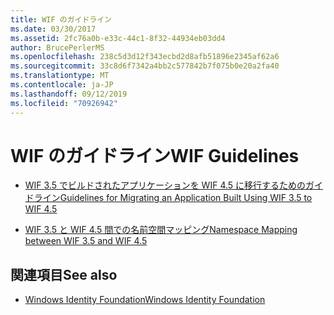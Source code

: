 ```yaml
---
title: WIF のガイドライン
ms.date: 03/30/2017
ms.assetid: 2fc76a0b-e33c-44c1-8f32-44934eb03dd4
author: BrucePerlerMS
ms.openlocfilehash: 238c5d3d12f343ecbd2d8afb51896e2345af62a6
ms.sourcegitcommit: 33c8d6f7342a4bb2c577842b7f075b0e20a2fa40
ms.translationtype: MT
ms.contentlocale: ja-JP
ms.lasthandoff: 09/12/2019
ms.locfileid: "70926942"
---
```

# <a name="wif-guidelines"></a><span data-ttu-id="24db4-102">WIF のガイドライン</span><span class="sxs-lookup"><span data-stu-id="24db4-102">WIF Guidelines</span></span>

- [<span data-ttu-id="24db4-103">WIF 3.5 でビルドされたアプリケーションを WIF 4.5 に移行するためのガイドライン</span><span class="sxs-lookup"><span data-stu-id="24db4-103">Guidelines for Migrating an Application Built Using WIF 3.5 to WIF 4.5</span></span>](../../../docs/framework/security/guidelines-for-migrating-an-application-built-using-wif-3-5-to-wif-4-5.md)  
  
- [<span data-ttu-id="24db4-104">WIF 3.5 と WIF 4.5 間での名前空間マッピング</span><span class="sxs-lookup"><span data-stu-id="24db4-104">Namespace Mapping between WIF 3.5 and WIF 4.5</span></span>](../../../docs/framework/security/namespace-mapping-between-wif-3-5-and-wif-4-5.md)  
  
## <a name="see-also"></a><span data-ttu-id="24db4-105">関連項目</span><span class="sxs-lookup"><span data-stu-id="24db4-105">See also</span></span>

- [<span data-ttu-id="24db4-106">Windows Identity Foundation</span><span class="sxs-lookup"><span data-stu-id="24db4-106">Windows Identity Foundation</span></span>](../../../docs/framework/security/index.md)
